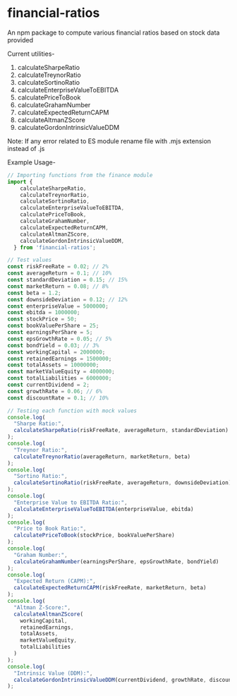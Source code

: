# financial-ratios
An npm package to compute various financial ratios based on stock data provided


Current utilities-

1. calculateSharpeRatio
2. calculateTreynorRatio
3. calculateSortinoRatio
4. calculateEnterpriseValueToEBITDA
5. calculatePriceToBook
6. calculateGrahamNumber
7. calculateExpectedReturnCAPM
8. calculateAltmanZScore
9. calculateGordonIntrinsicValueDDM

Note: If any error related to ES module rename file with .mjs extension instead of .js

Example Usage-

```javascript
// Importing functions from the finance module
import {
    calculateSharpeRatio,
    calculateTreynorRatio,
    calculateSortinoRatio,
    calculateEnterpriseValueToEBITDA,
    calculatePriceToBook,
    calculateGrahamNumber,
    calculateExpectedReturnCAPM,
    calculateAltmanZScore,
    calculateGordonIntrinsicValueDDM,
  } from 'financial-ratios';

// Test values
const riskFreeRate = 0.02; // 2%
const averageReturn = 0.1; // 10%
const standardDeviation = 0.15; // 15%
const marketReturn = 0.08; // 8%
const beta = 1.2;
const downsideDeviation = 0.12; // 12%
const enterpriseValue = 5000000;
const ebitda = 1000000;
const stockPrice = 50;
const bookValuePerShare = 25;
const earningsPerShare = 5;
const epsGrowthRate = 0.05; // 5%
const bondYield = 0.03; // 3%
const workingCapital = 2000000;
const retainedEarnings = 1500000;
const totalAssets = 10000000;
const marketValueEquity = 4000000;
const totalLiabilities = 6000000;
const currentDividend = 2;
const growthRate = 0.06; // 6%
const discountRate = 0.1; // 10%

// Testing each function with mock values
console.log(
  "Sharpe Ratio:",
  calculateSharpeRatio(riskFreeRate, averageReturn, standardDeviation)
);
console.log(
  "Treynor Ratio:",
  calculateTreynorRatio(averageReturn, marketReturn, beta)
);
console.log(
  "Sortino Ratio:",
  calculateSortinoRatio(riskFreeRate, averageReturn, downsideDeviation)
);
console.log(
  "Enterprise Value to EBITDA Ratio:",
  calculateEnterpriseValueToEBITDA(enterpriseValue, ebitda)
);
console.log(
  "Price to Book Ratio:",
  calculatePriceToBook(stockPrice, bookValuePerShare)
);
console.log(
  "Graham Number:",
  calculateGrahamNumber(earningsPerShare, epsGrowthRate, bondYield)
);
console.log(
  "Expected Return (CAPM):",
  calculateExpectedReturnCAPM(riskFreeRate, marketReturn, beta)
);
console.log(
  "Altman Z-Score:",
  calculateAltmanZScore(
    workingCapital,
    retainedEarnings,
    totalAssets,
    marketValueEquity,
    totalLiabilities
  )
);
console.log(
  "Intrinsic Value (DDM):",
  calculateGordonIntrinsicValueDDM(currentDividend, growthRate, discountRate)
);
